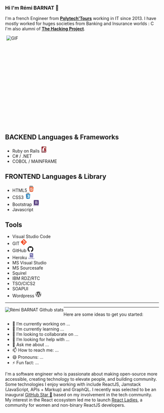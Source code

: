 ### Hi I'm Rémi BARNAT 👋


I'm a french Engineer from [**Polytech'Tours**](https://polytech.univ-tours.fr/version-francaise/navigation/cycle-ingenieur) working in IT since 2013. I have mostly worked for huges societies from Banking and Insurance worlds : C
</br>
I'm also alumni of [**The Hacking Project**](https://www.thehackingproject.org/).

  <img align="right" alt="GIF" src="https://github.com/abhisheknaiidu/abhisheknaiidu/blob/master/code.gif?raw=true" width="500" height="320" />

## BACKEND Languages & Frameworks
- Ruby on Rails <img title="Rails" alt="Rails" src="https://raw.githubusercontent.com/rbarnat/rbarnat/master/myicons/rails-original-wordmark.svg" width="20" height="20"/>
- C# / .NET
- COBOL / MAINFRAME

## FRONTEND Languages & Library
- HTML5 <img title="html" alt="html" src="https://raw.githubusercontent.com/rbarnat/rbarnat/master/myicons/html5-original-wordmark.svg" width="20" height="20" />
- CSS3 <img title="CSS" alt="CSS" src="https://raw.githubusercontent.com/rbarnat/rbarnat/master/myicons/css3-original-wordmark.svg" width="20" height="20" />
- Bootstrap <img title="Bootstrap" alt="Bootstrap" src="https://raw.githubusercontent.com/rbarnat/rbarnat/master/myicons/bootstrap-plain-wordmark.svg" width="20" height="20"/>
- Javascript

## Tools
- Visual Studio Code
- GIT <img title="git" alt="git" src="https://raw.githubusercontent.com/rbarnat/rbarnat/master/myicons/git-original.svg" width="20" height="20" />
- GitHub <img title="github" alt="github" src="https://raw.githubusercontent.com/rbarnat/rbarnat/master/myicons/github-original.svg" width="20" height="20" />
- Heroku <img title="heroku" alt="heroku" src="https://raw.githubusercontent.com/rbarnat/rbarnat/master/myicons/heroku-plain-wordmark.svg" width="20" height="20" />
- MS Visual Studio
- MS Sourcesafe
- Squirel
- IBM RDZ/RTC
- TSO/CICS2
- SOAPUI
- Wordpress <img title="wordpress" alt="wordpress" src="https://raw.githubusercontent.com/rbarnat/rbarnat/master/myicons/wordpress-plain.svg" width="20" height="20"/>





---



<img align="left" alt="Rémi BARNAT Github stats" src="https://github-readme-stats.vercel.app/api?username=rbarnat&theme=tokyonight&show_icons=true&hide_border=true" />

---

Here are some ideas to get you started:

- 🔭 I’m currently working on ...
- 🌱 I’m currently learning ...
- 👯 I’m looking to collaborate on ...
- 🤔 I’m looking for help with ...
- 💬 Ask me about ...
- 📫 How to reach me: ...
- 😄 Pronouns: ...
- ⚡ Fun fact: ...


I'm a software engineer who is passionate about making open-source more accessible, creating technology to elevate people, and building community. Some technologies I enjoy working with include ReactJS, Jamstack (JavaScript, APIs + Markup) and GraphQL. I recently was selected to be an inaugural <a href="https://stars.github.com/">GitHub Star 🌟</a> based on my involvement in the tech community.  My interest in the React ecosystem led me to launch <a href="https://www.meetup.com/React-Ladies/">React Ladies</a>, a community for women and non-binary ReactJS developers.
